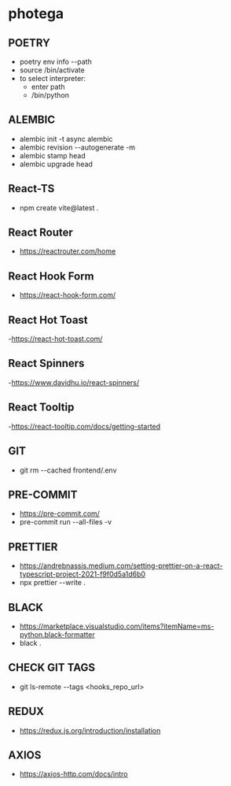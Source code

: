 # photega

## POETRY

- poetry env info --path
- source <path>/bin/activate
- to select interpreter:
  - enter path
  - <path>/bin/python

## ALEMBIC

- alembic init -t async alembic
- alembic revision --autogenerate -m <message>
- alembic stamp head
- alembic upgrade head

## React-TS

- npm create vite@latest .

## React Router

- https://reactrouter.com/home

## React Hook Form

- https://react-hook-form.com/

## React Hot Toast

-https://react-hot-toast.com/

## React Spinners

-https://www.davidhu.io/react-spinners/

## React Tooltip

-https://react-tooltip.com/docs/getting-started

## GIT

- git rm --cached frontend/.env

## PRE-COMMIT

- https://pre-commit.com/
- pre-commit run --all-files -v

## PRETTIER

- https://andrebnassis.medium.com/setting-prettier-on-a-react-typescript-project-2021-f9f0d5a1d6b0
- npx prettier --write .

## BLACK

- https://marketplace.visualstudio.com/items?itemName=ms-python.black-formatter
- black .

## CHECK GIT TAGS

- git ls-remote --tags <hooks_repo_url>

## REDUX

- https://redux.js.org/introduction/installation

## AXIOS

- https://axios-http.com/docs/intro
